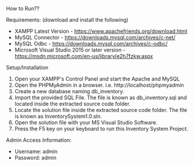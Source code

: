 How to Run??

Requirements:
(download and install the following)
* XAMPP Latest Version - https://www.apachefriends.org/download.html
* MySQL Connector - https://downloads.mysql.com/archives/c-net/
* MySQL Odbc - https://downloads.mysql.com/archives/c-odbc/
* Microsoft Visual Studio 2015 or later version - https://msdn.microsoft.com/en-us/library/e2h7fzkw.aspx

Setup/Installation
1. Open your XAMPP's Control Panel and start the Apache and MySQL
2. Open the PHPMyAdmin in a browser. i.e. http://localhost/phpmyadmin
3. Create a new database naming db_inventory.
4. Import the provided SQL File. The file is known as db_inventory.sql and located inside the extracted source code folder.
5. Locate the solution file inside the extracted source code folder. The file is known as InventorySystem1.0.sln.
6. Open the solution file with your MS Visual Studio Software.
7. Press the F5 key on your keyboard to run this Inventory System Project.

Admin Access Information:
- Username: admin
- Password: admin
